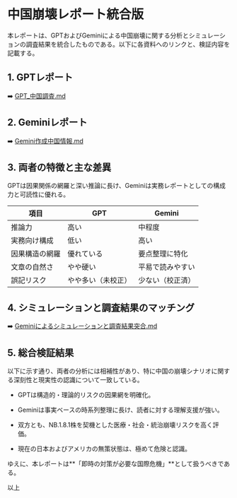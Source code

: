 # 中国崩壊レポート統合版

本レポートは、GPTおよびGeminiによる中国崩壊に関する分析とシミュレーションの調査結果を統合したものである。以下に各資料へのリンクと、検証内容を記載する。

## 1. GPTレポート

➡️ [GPT_中国調査.md](./Doc/GPT_中国調査.md "null")

## 2. Geminiレポート

➡️ [Gemini作成中国情報.md](./Doc/Gemini作成中国情報.md "null")

## 3. 両者の特徴と主な差異

GPTは因果関係の網羅と深い推論に長け、Geminiは実務レポートとしての構成力と可読性に優れる。

|項目|GPT|Gemini|
|---|---|---|
|推論力|高い|中程度|
|実務向け構成|低い|高い|
|因果構造の網羅|優れている|要点整理に特化|
|文章の自然さ|やや硬い|平易で読みやすい|
|誤記リスク|やや多い（未校正）|少ない（校正済）|

## 4. シミュレーションと調査結果のマッチング

➡️ [Geminiによるシミュレーションと調査結果突合.md](./Doc/Geminiによるシミュレーションと調査結果突合.md "null")

## 5. 総合検証結果

以下に示す通り、両者の分析には相補性があり、特に中国の崩壊シナリオに関する深刻性と現実性の認識について一致している。

- GPTは構造的・理論的リスクの因果網を明確化。
    
- Geminiは事実ベースの時系列整理に長け、読者に対する理解支援が強い。
    
- 双方とも、NB.1.8.1株を契機とした医療・社会・統治崩壊リスクを高く評価。
    
- 現在の日本およびアメリカの無策状態は、極めて危険と認識。
    

ゆえに、本レポートは**「即時の対策が必要な国際危機」**として扱うべきである。

以上